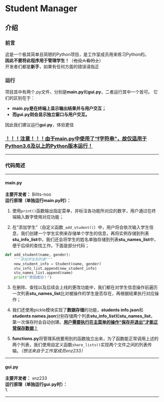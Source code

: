 # Student Manager
## 介绍
### 前言  
这是一个极其简单且简陋的Python项目，是工作室成员用来练习Python的。  
**因此不要将此程序用于管理学生！**（~~也没人看的上~~）  
开发者们都是**新手**，如果有任何方面的错误请指正
### 运行  
项目其中有两个.py文件，分别是**main.py**和**gui.py**，二者运行其中一个皆可。  它们的区别在于：  
* **main.py是在终端上显示输出结果并与用户交互；**  
* **而gui.py则会显示独立窗口与用户交互。**  

因此我们建议运行**gui.py**，体验更佳  
### <u>**！！！注意！！！由于main.py中使用了“f字符串”，故仅适用于Python3.6及以上的Python版本运行！**</u>  
***
### 代码简述  
***
#### main.py  
**主要开发者：** Billts-noo  
**运行原理（单独运行main.py时）：**  
1. 使用`print()`函数输出指定菜单，并标注各功能所对应的数字，用户通过在终端输入数字使用对应功能；  

2. 在“添加学生”（自定义函数`_add_student()`）中，用户将会依次输入学生信息，我们创建一个学生实例来存储单个学生的信息，再将实例存储到列表**stu_info_list**中。我们还会将学生的姓名单独存储到列表**stu_names_list**中，便于后续的查找工作。下面是部分代码；
```Python
def add_student(name, gender):
    """添加学生到列表"""
    new_student_info = Student(name, gender)
    stu_info_list.append(new_student_info)
    stu_names_list.append(name)
    print("添加成功！")
```
3. 在删除、查找以及后续会上线的更改功能中，我们都在对学生信息操作前遍历一次列表**stu_names_list**比对被操作的学生是否存在，再根据结果执行对应操作；  

4. 我们还使用pickle模块实现了**数据存储**的功能，**students info.json**和**students names.json**分别存储两个列表**stu_info_list**和**stu_names_list**，第一次保存时会自动创建。<u>**用户需要执行在主菜单的操作“保存并退出”才能正常保存数据！**</u>  
5. **functions.py**将管理系统要用到的函数独立出来，为了函数能正常调用上述的两个列表，我们使用自定义函数`share_lists()`实现两个文件之间的列表传输。*（想法来自于工作室成员xnz233）*  
***  
#### gui.py
**主要开发者：** xnz233  
**运行原理（单独运行gui.py时）：**  
1.   
***